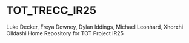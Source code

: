 # TOT_TRECC_IR25
Luke Decker, Freya Downey, Dylan Iddings, Michael Leonhard, Xhorxhi Olldashi 
Home Repository for TOT Project IR25
